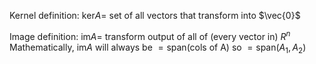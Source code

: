Kernel definition: $\mathrm{ker}A=$ set of all vectors that transform into $\vec{0}$

Image definition: $\mathrm{im}A=$ transform output of all of (every vector in) $R^n$
Mathematically, $\mathrm{im}A$ will always be $=\mathrm{span}(\textrm{cols of A})$ so $=\mathrm{span}(A_1, A_2)$
